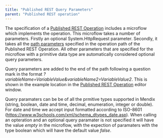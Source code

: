 ```yaml
---
title: "Published REST Query Parameters"
parent: "Published REST operation"
---
```


The specification of a [Published REST Operation](published-rest-operation) includes a microflow which implements the operation. This microflow takes a number of parameters. 
Firstly an optional System.HttpRequest parameter. 
Secondly, it takes all the [path parameters](published-rest-path-parameters) specified in the operation path of the Published REST Operation.
All other parameters that are specified for the microflow with a primitive data type are automatically considered optional query parameters. 

Query parameters are added to the end of the path following a question mark in the format _?variableName=VariableValue&variableName2=VariableValue2_. 
This is shown in the example location in the [Published REST Operation](published-rest-operation) editor window.

Query paramaters can be be of all the prmitive types supported in Mendix (string, boolean, date and time, decimal, enumeration, integer or double).
For date and time we accept input formatted according to ISO-8601 (https://www.w3schools.com/xml/schema_dtypes_date.asp).
When calling an opteration and an optional query paramater is not specified it will have the value _empty_ in the microflow, with the expection of
paramaters with the type boolean which will have the default value _false_.
